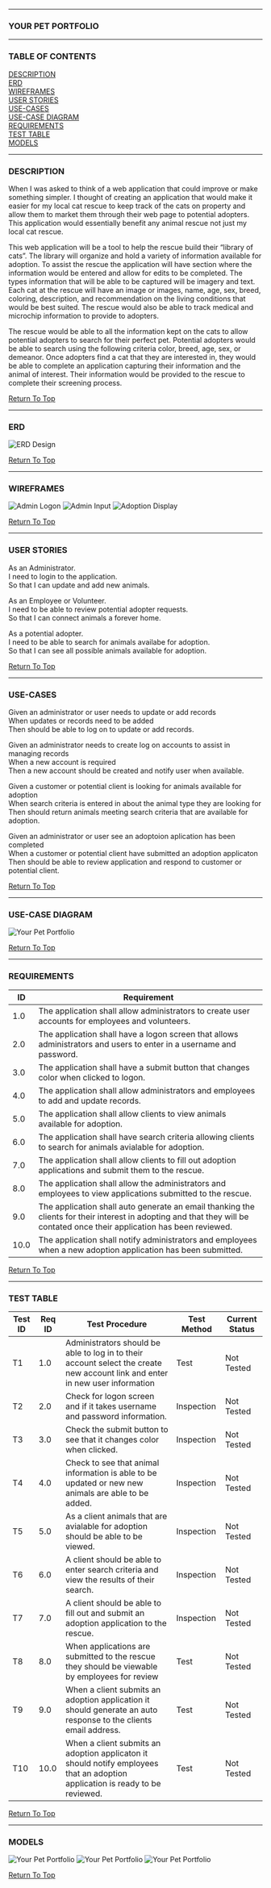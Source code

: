 ------
### YOUR PET PORTFOLIO
------
### TABLE OF CONTENTS
[DESCRIPTION](https://github.com/AthertonCarl/YourPetPortfolio/blob/master/README.md#description)  
[ERD](https://github.com/AthertonCarl/YourPetPortfolio/blob/master/README.md#erd)  
[WIREFRAMES](https://github.com/AthertonCarl/YourPetPortfolio/blob/master/README.md#wireframes)  
[USER STORIES](https://github.com/AthertonCarl/YourPetPortfolio/blob/master/README.md#user-stories)  
[USE-CASES](https://github.com/AthertonCarl/YourPetPortfolio/blob/master/README.md#use-cases)  
[USE-CASE DIAGRAM](https://github.com/AthertonCarl/YourPetPortfolio/blob/master/README.md#use-case-diagram)  
[REQUIREMENTS](https://github.com/AthertonCarl/YourPetPortfolio/blob/master/README.md#requirements)  
[TEST TABLE](https://github.com/AthertonCarl/YourPetPortfolio/blob/master/README.md#test-table)  
[MODELS](https://github.com/AthertonCarl/YourPetPortfolio/blob/master/README.md#models)

------
### DESCRIPTION
When I was asked to think of a web application that could improve or make something simpler.  I thought of creating an application that would make it easier for my local cat rescue to keep track of the cats on property and allow them to market them through their web page to potential adopters. This application would essentially benefit any animal rescue not just my local cat rescue.  

This web application will be a tool to help the rescue build their “library of cats”.  The library will organize and hold a variety of information available for adoption. To assist the rescue the application will have section where the information would be entered and allow for edits to be completed. The types information that will be able to be captured will be imagery and text.  Each cat at the rescue will have an image or images, name, age, sex, breed, coloring, description, and recommendation on the living conditions that would be best suited. The rescue would also be able to track medical and microchip information to provide to adopters.

The rescue would be able to all the information kept on the cats to allow potential adopters to search for their perfect pet. Potential adopters would be able to search using the following criteria color, breed, age, sex, or demeanor.  Once adopters find a cat that they are interested in, they would be able to complete an application capturing their information and the animal of interest. Their information would be provided to the rescue to complete their screening process.  

[Return To Top](https://github.com/AthertonCarl/YourPetPortfolio/blob/master/README.md#your-pet-portfolio)

------
### ERD 

![ERD Design](https://github.com/AthertonCarl/Project/blob/master/Project%20ERD.png)  

[Return To Top](https://github.com/AthertonCarl/YourPetPortfolio/blob/master/README.md#your-pet-portfolio)

------
### WIREFRAMES

![Admin Logon](https://github.com/AthertonCarl/Project/blob/master/Admin%20Logon.png)
![Admin Input](https://github.com/AthertonCarl/Project/blob/master/Admin%20Input.png)
![Adoption Display](https://github.com/AthertonCarl/Project/blob/master/Adoption%20Display.png)  

[Return To Top](https://github.com/AthertonCarl/YourPetPortfolio/blob/master/README.md#your-pet-portfolio)

------
### USER STORIES

As an Administrator.  
I need to login to the application.  
So that I can update and add new animals.

As an Employee or Volunteer.  
I need to be able to review potential adopter requests.  
So that I can connect animals a forever home.

As a potential adopter.  
I need to be able to search for animals availabe for adoption.  
So that I can see all possible animals available for adoption.  

[Return To Top](https://github.com/AthertonCarl/YourPetPortfolio/blob/master/README.md#your-pet-portfolio)

------
### USE-CASES

Given an administrator or user needs to update or add records  
When updates or records need to be added  
Then should be able to log on to update or add records.

Given an administrator needs to create log on accounts to assist in managing records  
When a new account is required  
Then a new account should be created and notify user when available.

Given a customer or potential client is looking for animals available for adoption  
When search criteria is entered in about the animal type they are looking for  
Then should return animals meeting search criteria that are available for adoption.  

Given an administrator or user see an adoptoion aplication has been completed  
When a customer or potential client have submitted an adoption applicaton  
Then should be able to review application and respond to customer or potential client.  

[Return To Top](https://github.com/AthertonCarl/YourPetPortfolio/blob/master/README.md#your-pet-portfolio)

------
### USE-CASE DIAGRAM

![Your Pet Portfolio](https://github.com/AthertonCarl/YourPetPortfolio/blob/master/Your%20Pet%20Portfolio.png)  

[Return To Top](https://github.com/AthertonCarl/YourPetPortfolio/blob/master/README.md#your-pet-portfolio)

------
### REQUIREMENTS

|ID|Requirement|
|---|---|
|1.0|The application shall allow administrators to create user accounts for employees and volunteers.|
|2.0|The application shall have a logon screen that allows administrators and users to enter in a username and password.|
|3.0|The application shall have a submit button that changes color when clicked to logon.|
|4.0|The application shall allow administrators and employees to add and update records.|
|5.0|The application shall allow clients to view animals available for adoption.|
|6.0|The application shall have search criteria allowing clients to search for animals avialable for adoption.|
|7.0|The application shall allow clients to fill out adoption applications and submit them to the rescue.|
|8.0|The application shall allow the administrators and employees to view applications submitted to the rescue.|
|9.0|The application shall auto generate an email thanking the clients for their interest in adopting and that they will be contated once their application has been reviewed.|
|10.0|The application shall notify administrators and employees when a new adoption application has been submitted.| 

[Return To Top](https://github.com/AthertonCarl/YourPetPortfolio/blob/master/README.md#your-pet-portfolio)

-------
### TEST TABLE

|Test   ID|Req   ID|Test Procedure |Test   Method|Current  Status|
|---|---|---|---|---|
|T1|1.0|Administrators should be able to log in to their account select the create new account link and enter in new user information|Test|Not Tested|
|T2|2.0|Check for logon screen and if it takes username and password information.|Inspection|Not Tested|
|T3|3.0|Check the submit button to see that it changes color when clicked.|Inspection|Not Tested|
|T4|4.0|Check to see that animal information is able to be updated or new new animals are able to be added.|Inspection|Not Tested|
|T5|5.0|As a client animals that are avialable for adoption should be able to be viewed.|Inspection|Not Tested|
|T6|6.0|A client should be able to enter search criteria and view the results of their search.|Inspection|Not Tested|
|T7|7.0|A client should be able to fill out and submit an adoption application to the rescue.|Inspection|Not Tested|
|T8|8.0|When applications are submitted to the rescue they should be viewable by employees for review|Test|Not Tested|
|T9|9.0|When a client submits an adoption application it should generate an auto response to the clients email address.|Test|Not Tested|
|T10|10.0|When a client submits an adoption applicaton it should notify employees that an adoption application is ready to be reviewed.|Test|Not Tested|  

[Return To Top](https://github.com/AthertonCarl/YourPetPortfolio/blob/master/README.md#your-pet-portfolio)

------
### MODELS

![Your Pet Portfolio](https://github.com/AthertonCarl/YourPetPortfolio/blob/master/log_in.png)
![Your Pet Portfolio](https://github.com/AthertonCarl/YourPetPortfolio/blob/master/admin_display.png)
![Your Pet Portfolio](https://github.com/AthertonCarl/YourPetPortfolio/blob/master/adoptjon_display.png)  

[Return To Top](https://github.com/AthertonCarl/YourPetPortfolio/blob/master/README.md#your-pet-portfolio)
